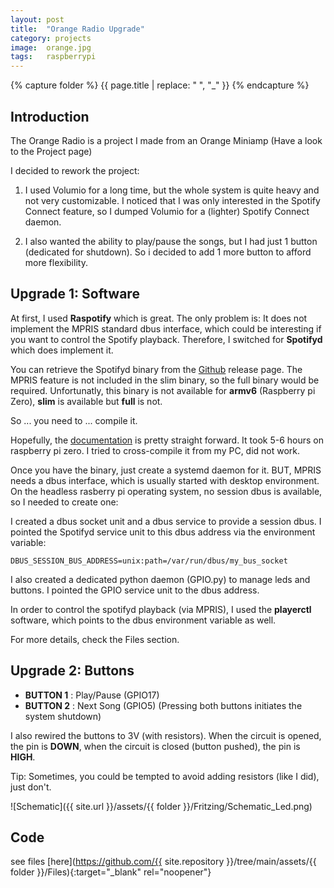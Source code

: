 ```yaml
---
layout: post
title:  "Orange Radio Upgrade"
category: projects
image:  orange.jpg
tags:   raspberrypi 
---
```

{% capture folder %}
{{ page.title | replace: " ", "_" }}
{% endcapture %}

## Introduction ##
The Orange Radio is a project I made from an Orange Miniamp (Have a look to the Project page)
<!--more-->

I decided to rework the project:
1. I used Volumio for a long time, but the whole system is quite heavy and not very customizable.
I noticed that I was only interested in the Spotify Connect feature, so I dumped Volumio for a (lighter) Spotify Connect daemon.

1. I also wanted the ability to play/pause the songs, but I had just 1 button (dedicated for shutdown).
So i decided to add 1 more button to afford more flexibility.

## Upgrade 1: Software ##
At first, I used **Raspotify** which is great. The only problem is: It does not implement the MPRIS standard dbus interface, which could be interesting if you want to control the Spotify playback.
Therefore, I switched for **Spotifyd** which does implement it.

You can retrieve the Spotifyd binary from the [Github](https://github.com/Spotifyd/spotifyd/releases) release page.
The MPRIS feature is not included in the slim binary, so the full binary would be required. 
Unfortunatly, this binary is not available for **armv6** (Raspberry pi Zero), **slim** is available but **full** is not. 

So ... you need to ... compile it.

Hopefully, the [documentation](https://github.com/Spotifyd/spotifyd#compiling-from-source) is pretty straight forward.
It took 5-6 hours on raspberry pi zero. I tried to cross-compile it from my PC, did not work.

Once you have the binary, just create a systemd daemon for it.
BUT, MPRIS needs a dbus interface, which is usually started with desktop environment.
On the headless rasberry pi operating system, no session dbus is available, so I needed to create one:

I created a dbus socket unit and a dbus service to provide a session dbus.
I pointed the Spotifyd service unit to this dbus address via the environment variable:
```
DBUS_SESSION_BUS_ADDRESS=unix:path=/var/run/dbus/my_bus_socket
```

I also created a dedicated python daemon (GPIO.py) to manage leds and buttons.
I pointed the GPIO service unit to the dbus address. 

In order to control the spotifyd playback (via MPRIS), I used the **playerctl** software, which points to the dbus environment variable as well.

For more details, check the Files section.

## Upgrade 2: Buttons ##
* __BUTTON 1__ : Play/Pause (GPIO17)
* __BUTTON 2__ : Next Song (GPIO5) (Pressing both buttons initiates the system shutdown)

I also rewired the buttons to 3V (with resistors). When the circuit is opened, the pin is **DOWN**, when the circuit is closed (button pushed), the pin is **HIGH**.

Tip: Sometimes, you could be tempted to avoid adding resistors (like I did), just don't. 

![Schematic]({{ site.url }}/assets/{{ folder }}/Fritzing/Schematic_Led.png)

## Code ##
see files [here](https://github.com/{{ site.repository }}/tree/main/assets/{{ folder }}/Files){:target="_blank" rel="noopener"}